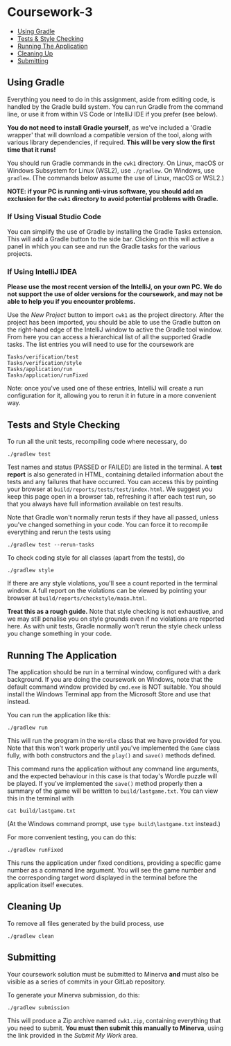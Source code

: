 # Coursework-3

* [Using Gradle](#using-gradle)
* [Tests & Style Checking](#tests-and-style-checking)
* [Running The Application](#running-the-application)
* [Cleaning Up](#cleaning-up)
* [Submitting](#submitting)

## Using Gradle

Everything you need to do in this assignment, aside from editing code, is
handled by the Gradle build system.  You can run Gradle from the command
line, or use it from within VS Code or IntelliJ IDE if you prefer (see below).

**You do not need to install Gradle yourself**, as we've included a
'Gradle wrapper' that will download a compatible version of the tool, along
with various library dependencies, if required.  **This will be very slow
the first time that it runs!**

You should run Gradle commands in the `cwk1` directory.  On Linux, macOS or
Windows Subsystem for Linux (WSL2), use `./gradlew`.  On Windows, use
`gradlew`. (The commands below assume the use of Linux, macOS or WSL2.)

**NOTE: if your PC is running anti-virus software, you should add an exclusion
for the `cwk1` directory to avoid potential problems with Gradle.**

### If Using Visual Studio Code

You can simplify the use of Gradle by installing the Gradle Tasks extension.
This will add a Gradle button to the side bar.  Clicking on this will
active a panel in which you can see and run the Gradle tasks for the
various projects.

### If Using IntelliJ IDEA

**Please use the most recent version of the IntelliJ, on your own PC.
We do not support the use of older versions for the coursework, and may
not be able to help you if you encounter problems.**

Use the *New Project* button to import `cwk1` as the project directory.
After the project has been imported, you should be able to use the Gradle
button on the right-hand edge of the IntelliJ window to active the Gradle
tool window.  From here you can access a hierarchical list of all the
supported Gradle tasks.  The list entries you will need to use for the
coursework are

    Tasks/verification/test
    Tasks/verification/style
    Tasks/application/run
    Tasks/application/runFixed

Note: once you've used one of these entries, IntelliJ will create a run
configuration for it, allowing you to rerun it in future in a more
convenient way.

## Tests and Style Checking

To run all the unit tests, recompiling code where necessary, do

    ./gradlew test

Test names and status (PASSED or FAILED) are listed in the terminal.
A **test report** is also generated in HTML, containing detailed information
about the tests and any failures that have occurred.  You can access this
by pointing your browser at `build/reports/tests/test/index.html`.
We suggest you keep this page open in a browser tab, refreshing it after
each test run, so that you always have full information available on test
results.

Note that Gradle won't normally rerun tests if they have all passed, unless
you've changed something in your code.  You can force it to recompile
everything and rerun the tests using

    ./gradlew test --rerun-tasks

To check coding style for all classes (apart from the tests), do

    ./gradlew style

If there are any style violations, you'll see a count reported in the
terminal window.  A full report on the violations can be viewed by pointing
your browser at `build/reports/checkstyle/main.html`.

**Treat this as a rough guide.** Note that style checking is not exhaustive,
and we may still penalise you on style grounds even if no violations are
reported here.  As with unit tests, Gradle normally won't rerun the style
check unless you change something in your code.

## Running The Application

The application should be run in a terminal window, configured with a dark
background.  If you are doing the coursework on Windows, note that the default
command window provided by `cmd.exe` is NOT suitable.  You should install the
Windows Terminal app from the Microsoft Store and use that instead.

You can run the application like this:

    ./gradlew run

This will run the program in the `Wordle` class that we have provided for
you.  Note that this won't work properly until you've implemented the `Game`
class fully, with both constructors and the `play()` and `save()` methods
defined.

This command runs the application without any command line arguments, and
the expected behaviour in this case is that today's Wordle puzzle will
be played.  If you've implemented the `save()` method properly then a
summary of the game will be written to `build/lastgame.txt`.  You can view
this in the terminal with

    cat build/lastgame.txt

(At the Windows command prompt, use `type build\lastgame.txt` instead.)

For more convenient testing, you can do this:

    ./gradlew runFixed

This runs the application under fixed conditions, providing a specific game
number as a command line argument.  You will see the game number and the
corresponding target word displayed in the terminal before the application
itself executes.

## Cleaning Up

To remove all files generated by the build process, use

    ./gradlew clean

## Submitting

Your coursework solution must be submitted to Minerva **and** must also be
visible as a series of commits in your GitLab repository.

To generate your Minerva submission, do this:

    ./gradlew submission

This will produce a Zip archive named `cwk1.zip`, containing everything that
you need to submit.  **You must then submit this manually to Minerva**, using
the link provided in the *Submit My Work* area.
